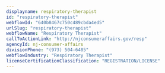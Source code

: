```yaml
---
displayname: respiratory-therapist
id: "respiratory-therapist"
webflowId: "640b8467c750c489cbda4ed5"
urlSlug: "respiratory-therapist"
webflowName: "Respiratory Therapist"
callToActionLink: "http://njconsumeraffairs.gov/resp"
agencyId: nj-consumer-affairs
divisionPhone: "(973) 504-6485"
webflowIndustry: "Respiratory Therapist"
licenseCertificationClassification: "REGISTRATION/LICENSE"
---
```


